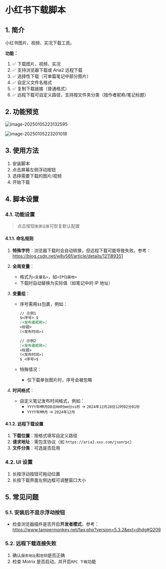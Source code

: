 # 小红书下载脚本

## 1. 简介

小红书图片、视频、实况下载工具。  

**功能：**  

1. ✅ 下载图片、视频、实况  
2. ✅ 支持浏览器下载或 Aria2 远程下载  
3. ✅ 选择性下载（可单篇笔记中部分图片）  
4. ✅ 自定义文件名格式  
5. ✅ 复制下载链接（普通格式）  
6. ✅ 远程下载可自定义路径，支持按文件夹分类（按作者昵称/笔记标题）  

## 2. 功能预览

![image-20250105223132595](./assets/image-20250105223132595.png)

![image-20250105223201018](./assets/image-20250105223201018.png)

## 3. 使用方法

1. 安装脚本  
2. 点击屏幕左侧浮动按钮  
3. 选择需要下载的图片/视频  
4. 开始下载  

## 4. 脚本设置

### 4.1. 功能设置
>
> 点击按钮`重置设置`可恢复默认配置  

#### 4.1.1. 命名规则

1. **特殊字符**：浏览器下载时会自动转换，但远程下载可能导致失败。参考：<https://blog.csdn.net/w8y56f/article/details/121189351>  
2. **全局变量**：  
   - 格式为`<变量名>`，如`<IP归属地>`  
   - 下载时自动替换为实际值（如笔记中的 IP 地址）  
3. **变量组**：  

   - 序号需用`$$`包裹，例如：  

     ```markdown
     // 示例1
     $<序号>.$
     [<发布者昵称>]
     <标题>
     (<发布时间>)
          
     // 示例2
     [<发布者昵称>]
     <标题>
     (<发布时间>)
     $_<序号>$
     ```

   - 特殊情况：  
     - 仅下载单张图片时，序号会被忽略  
4. **时间格式**：  
   - 自定义笔记发布时间格式，例如：  
     - `YYYY年MM月DD日HH时mm分ss秒` → `2024年12月28日12时02分01秒`  
     - `YYYY年MM月` → `2024年12月`  

#### 4.1.2. 远程下载设置  

1. **下载位置**：按格式填写自定义路径  
2. **请求地址**：需包含协议（如 `https://aria2.xxx.com/jsonrpc`）  
3. **文件分类**：可选是否启用  

### 4.2. UI 设置

1. 长按浮动按钮可拖动位置  
2. 长按下载界面左侧边框可调整窗口大小  

## 5. 常见问题  

### 5.1. 安装后不显示浮动按钮

- 检查浏览器插件是否开启**开发者模式**，参考：<https://www.tampermonkey.net/faq.php?version=5.3.2&ext=dhdg#Q209>  

### 5.2. 远程下载连接失败  

1. 确认`服务地址`和`密钥`是否正确  
2. 检查 Motrix 是否启动，并开启`RPC 下载`功能  
